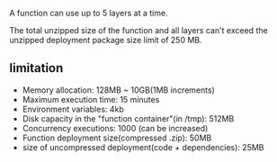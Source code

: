 A function can use up to 5 layers at a time.

The total unzipped size of the function and all layers can't exceed the unzipped deployment package size limit of 250 MB.



## limitation

- Memory allocation: 128MB ~ 10GB(1MB increments)
- Maximum execution time: 15 minutes
- Environment variables: 4kb
- Disk capacity in the "function container"(in /tmp): 512MB
- Concurrency executions: 1000 (can be increased)
- Function deployment size(compressed .zip): 50MB
- size of uncompressed deployment(code + dependencies): 25MB